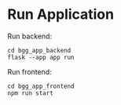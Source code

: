 # Run Application

Run backend:

```
cd bgg_app_backend
flask --app app run
```

Run frontend:

```
cd bgg_app_frontend
npm run start
```
